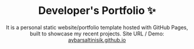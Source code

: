 <!-- PROJECT LOGO -->
<br />
<p align="center">
  <h1 align="center">Developer's Portfolio ✨</h1>

  <p align="center">
    It is a personal static website/portfolio template hosted with GitHub Pages, built to showcase my recent projects. Site URL / Demo: 
    <a href="https://aybarsaltinisik.github.io">aybarsaltinisik.github.io</a>
    <br />
  </p>
</p>